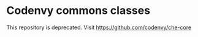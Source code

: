 Codenvy commons classes
=========================

This repository is deprecated. Visit https://github.com/codenvy/che-core
